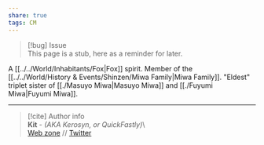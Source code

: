 ```yaml
---  
share: true  
tags: CM  
---  
```

> [!bug] Issue  
> This page is a stub, here as a reminder for later.  
  
A [[../../World/Inhabitants/Fox|Fox]] spirit. Member of the [[../../World/History & Events/Shinzen/Miwa Family|Miwa Family]]. "Eldest" triplet sister of [[./Masuyo Miwa|Masuyo Miwa]] and [[./Fuyumi Miwa|Fuyumi Miwa]].  
  
-----  
> [!cite] Author info  
> **Kit** - *(AKA Kerosyn, or QuickFastly)*\  
> [Web zone](https://kitabe.link) // [Twitter](https://twitter.com/Kerosyn_)